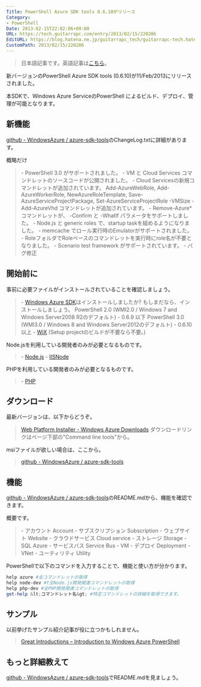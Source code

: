 ```yaml
---
Title: PowerShell Azure SDK tools 0.6.10がリリース
Category:
- PowerShell
Date: 2013-02-15T22:02:06+09:00
URL: https://tech.guitarrapc.com/entry/2013/02/15/220206
EditURL: https://blog.hatena.ne.jp/guitarrapc_tech/guitarrapc-tech.hatenablog.com/atom/entry/11696248318757675384
CustomPath: 2013/02/15/220206
---
```


<blockquote>日本語記事です。英語記事は<a href="http://guitarrapc.wordpress.com/2013/02/16/powershell-new-version-of-the-azure-sdk-has-been-released/?preview=true&amp;preview_id=1672" target="_blank">こちら</a>。</blockquote>
新バージョンのPowerShell Azure SDK tools (0.6.10)が11/Feb/2013にリリースされました。

本SDKで、Windows Azure ServiceのPowerShell によるビルド、デプロイ、管理が可能となります。

## 新機能
<a href="https://github.com/WindowsAzure/azure-sdk-tools" target="_blank">github - WindowsAzure  / azure-sdk-tools</a>のChangeLog.txtに詳細があります。

概略だけ
<blockquote>
	- PowerShell 3.0 がサポートされました。
	- VM と Cloud Services コマンドレットのソースコードが公開されました。
	- Cloud Servicesの新規コマンドレットが追加されています。
Add-AzureWebRole,
Add-AzureWorkerRole,
NewAzureRoleTemplate,
Save-AzureServiceProjectPackage,
Set-AzureServiceProjectRole -VMSize
	- Add-AzureVhd コマンドレットが追加されています。
	- Remove-Azure* コマンドレットが、 -Confirm と -WhatIf パラメータをサポートしました。
	- Node.js と generic roles で、startup taskを組めるようになりました。
	- memcache でロール実行時のEmulatorがサポートされました。
	- RoleフォルダでRoleベースのコマンドレットを実行時にrole名が不要となりました。
	- Scenario test framework がサポートされています。
	- バグ修正
</blockquote>



## 開始前に
事前に必要ファイルがインストールされていることを確認しましょう。

<blockquote>
	-  <a href="http://www.windowsazure.com/en-us/downloads/?fb=ja-jp" target="_blank">Windows Azure SDK</a>はインストールしましたか? もしまだなら、インストールしましょう。
PowerShell 2.0 (WMI2.0 / Windows 7 and Windows Server2008 R2のデフォルト) - 0.6.9 以下
PowerShell 3.0 (WMI3.0 / Windows 8 and Windows Server2012のデフォルト) - 0.6.10 以上
	- <a href="http://wix.sourceforge.net/" target="_blank">WiX</a> (Setup projectのビルドが不要なら不要。)
</blockquote>

Node.jsを利用している開発者のみが必要となるものです。
<blockquote>
	- <a href="http://nodejs.org/" target="_blank">Node.js</a>
	- <a href="https://github.com/tjanczuk/iisnode" target="_blank">IISNode</a>
</blockquote>

PHPを利用している開発者のみが必要となるものです。
<blockquote>
	- <a href="http://php.iis.net/" target="_blank">PHP</a>
</blockquote>


## ダウンロード
最新バージョンは、以下からどうぞ。
<blockquote><a href="http://www.windowsazure.com/en-us/downloads/" target="_blank">Web Platform Installer - Windows Azure Downloads</a>
ダウンロードリンクはページ下部の"Command line tools"から。
</blockquote>

msiファイルが欲しい場合は、ここから。
<blockquote><a href="https://github.com/WindowsAzure/azure-sdk-tools" target="_blank">github - WindowsAzure  / azure-sdk-tools</a></blockquote>

## 機能
 <a href="https://github.com/WindowsAzure/azure-sdk-tools" target="_blank">github - WindowsAzure  / azure-sdk-tools</a>のREADME.mdから、機能を確認できます。

概要です。
<blockquote>
	- アカウント Account
	- サブスクリプション Subscription
	- ウェブサイト Website
	- クラウドサービス Cloud service
	- ストレージ Storage
	- SQL Azure
	- サービスバス Service Bus
	- VM
	- デプロイ Deployment
	- VNet
	- ユーティリティ Utility
</blockquote>



PowerShellで以下のコマンドを入力することで、機能と使い方が分かります。
```ps1
help azure #全コマンドレットの取得
help node-dev #t全Node.js開発関連コマンドレットの取得
help php-dev #全PHP開発関連コマンドレットの取得
get-help &lt;コマンドレット名&gt; #特定コマンドレットの詳細を取得できます。
```


## サンプル
以前挙げたサンプル紹介記事が役に立つかもしれません。
<blockquote><a href="http://guitarrapc.wordpress.com/2013/02/11/great-introductions-introduction-to-windows-azure-powershell/" target="_blank">Great Introductions – Introduction to Windows Azure PowerShell</a></blockquote>

## もっと詳細教えて
<a href="https://github.com/WindowsAzure/azure-sdk-tools" target="_blank">github - WindowsAzure  / azure-sdk-tools</a>でREADME.mdを見ましょう。
